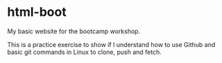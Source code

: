 # html-boot
My basic website for the bootcamp workshop.

This is a practice exercise to show if I understand how to use Github and basic git commands in Linux to clone, push and fetch.
